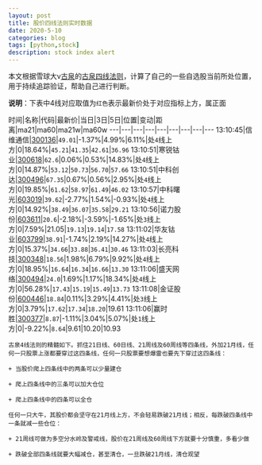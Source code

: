 ```yaml
---
layout: post
title: 股价四线法则实时数据
date: 2020-5-10
categories: blog
tags: [python,stock]
description: stock index alert
---
```



本文根据雪球大v[古泉](https://xueqiu.com/u/7148646888)的[古泉四线法则](https://xueqiu.com/7148646888/130498192)，计算了自己的一些自选股当前所处位置，用于持续追踪验证，帮助自己进行判断。

**说明**：下表中4线对应取值为`红色`表示最新价处于对应指标上方，属正面

时间|名称|代码|最新价|当日|3日|5日|位置|变动|距离|ma21|ma60|ma21w|ma60w
---|---|---|---|---|---|---|---|---
13:10:45|信维通信|[300136](https://xueqiu.com/S/SZ300136)|`49.01`|-1.37%|4.99%|6.11%|处`4`线上方|0|18.64%|`45.21`|`41.35`|`42.61`|`36.96`
13:10:51|寒锐钴业|[300618](https://xueqiu.com/S/SZ300618)|`62.6`|0.06%|0.53%|14.83%|处`4`线上方|0|14.87%|`53.12`|`50.73`|`56.70`|`57.66`
13:10:51|中科创达|[300496](https://xueqiu.com/S/SZ300496)|`67.35`|0.67%|0.56%|2.95%|处`4`线上方|0|19.85%|`61.62`|`58.97`|`61.49`|`46.02`
13:10:57|中科曙光|[603019](https://xueqiu.com/S/SH603019)|`39.62`|-2.77%|1.54%|-0.93%|处`4`线上方|0|14.92%|`38.49`|`36.07`|`35.58`|`29.21`
13:10:56|诺力股份|[603611](https://xueqiu.com/S/SH603611)|`20.6`|-2.18%|-3.59%|-1.65%|处`3`线上方|0|7.59%|21.05|`19.13`|`19.14`|`17.58`
13:11:02|华友钴业|[603799](https://xueqiu.com/S/SH603799)|`38.91`|-1.74%|2.19%|14.27%|处`4`线上方|0|15.37%|`34.66`|`33.88`|`36.41`|`30.46`
13:11:03|长亮科技|[300348](https://xueqiu.com/S/SZ300348)|`18.56`|1.98%|6.79%|9.92%|处`4`线上方|0|18.95%|`16.64`|`16.34`|`16.66`|`13.30`
13:11:06|盛天网络|[300494](https://xueqiu.com/S/SZ300494)|`24.0`|1.69%|1.17%|18.34%|处`4`线上方|0|56.28%|`17.43`|`15.19`|`15.49`|`13.73`
13:11:08|金证股份|[600446](https://xueqiu.com/S/SH600446)|`18.84`|0.11%|3.29%|4.41%|处`3`线上方|0|3.79%|`17.62`|`17.34`|`18.20`|19.61
13:11:06|赢时胜|[300377](https://xueqiu.com/S/SZ300377)|`8.87`|-1.11%|3.04%|5.07%|处`1`线上方|0|-9.22%|`8.64`|9.61|10.20|10.93

```
古泉4线法则的精髓如下。抓住21日线、60日线、21周线及60周线等四条线，外加21月线，任何一只股票上涨都要穿过这四条线，任何一只股票要想爆雷也要先下穿过这四条线：

+ 当股价爬上四条线中的两条可以少量建仓

+ 爬上四条线中的三条可以加大仓位

+ 爬上四条线中的四条可以全仓

任何一只大牛，其股价都会坚守在21月线上方，不会轻易跌破21月线；相反，每跌破四条线中一条就减一些仓位：

+ 21周线可做为多空分水岭及警戒线，股价在21周线及60周线下方就要十分慎重，多看少做

+ 跌破全部四条线就要大幅减仓，甚至清仓，一旦跌破21月线，清仓观望
```
